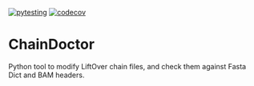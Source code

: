 [![pytesting](https://github.com/cassisnaro/ChainDoctor/actions/workflows/python-app.yml/badge.svg?branch=master)](https://github.com/cassisnaro/ChainDoctor/actions/workflows/python-app.yml) [![codecov](https://codecov.io/gh/cassisnaro/ChainDoctor/branch/master/graph/badge.svg?token=S0GRXC5SQN)](https://codecov.io/gh/cassisnaro/ChainDoctor)

# ChainDoctor
Python tool to modify LiftOver chain files, and check them against Fasta Dict and BAM headers.
